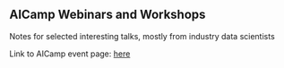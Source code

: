 ## AICamp Webinars and Workshops

Notes for selected interesting talks, mostly from industry data scientists

Link to AICamp event page: [here](https://learn.xnextcon.com/event/eventsbypage/1) 
